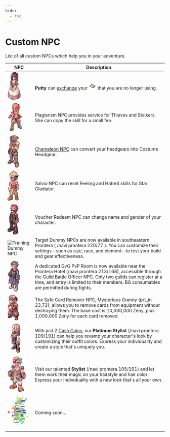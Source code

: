 ```yaml
---
hide:
  - toc
---
```

# Custom NPC

List of all custom NPCs which help you in your adventure.

| NPC                                 | Description                                                      |
|-------------------------------------|------------------------------------------------------------------|
| ![Putty](img/4_F_01.gif)                | **Putty** can [exchange](Card_Exchange.md) your ![cards](img/Card.gif) that you are no longer using. |
| ![Plagiarism NPC](img/4_F_ROGUE.gif)    | Plagiarism NPC provides service for Thieves and Stalkers. She can copy the skill for a small fee. |
| ![Chameleon NPC](img/4_M_JOB_BLACKSMITH.gif) | [Chameleon NPC](Costume_Converter.md) can convert your headgears into Costume Headgear. |
| ![Salvia NPC](img/1_M_SIGNMONK.gif)     | Salvia NPC can reset Feeling and Hatred skills for Star Gladiator. |
| ![Voucher Redeem NPC](img/4_M_HUMAN_02.gif) | Voucher Redeem NPC can change name and gender of your character. |
| ![Training Dummy NPC](img/) | Target Dummy NPCs are now available in southeastern Prontera ( /navi prontera 220/77 ). You can customize their settings—such as size, race, and element—to test your build and gear effectiveness. |
| ![Guild Battle Officer NPC](img/4_MAL_CAPTAIN.gif) | A dedicated GvG PvP Room is now available near the Prontera Hotel (/navi prontera 213/168), accessible through the Guild Battle Officer NPC. Only two guilds can register at a time, and entry is limited to their members. BG consumables are permitted during fights. |
| ![Safe Card Remover NPC](img/4_F_DST_GRAND.gif) | The Safe Card Remover NPC, Mysterious Granny (prt_in 23,72), allows you to remove cards from equipment without destroying them. The base cost is 10,000,000 Zeny, plus 1,000,000 Zeny for each card removed. |
| ![Platinum Stylist](img/4_M_OILMAN.gif) | With just 2 [Cash Coins](Donations.md), our **Platinum Stylist** (/navi prontera 109/191) can help you revamp your character's look by customizing their outfit colors. Express your individuality and create a style that's uniquely you. |
| ![Dyeinger](img/2_M_DYEINGER.gif) | Visit our talented **Stylist** (/navi prontera 105/191) and let them work their magic on your hairstyle and hair color. Express your individuality with a new look that's all your own. |
| ![Coming Soon](img/MD_COMMON.gif)       | Coming soon...                                                   |
